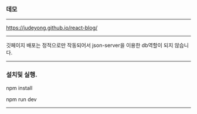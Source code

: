 ### 데모


-----


https://judeyong.github.io/react-blog/


-----


깃페이지 배포는 정적으로만 작동되어서 json-server을 이용한 db역할이 되지 않습니다.


-----


### 설치및 실행.

npm install


npm run dev


-----


